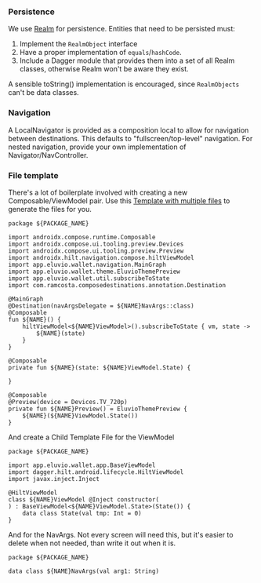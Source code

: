 ### Persistence 
We use [Realm](https://www.mongodb.com/docs/realm/sdk/kotlin/) for persistence.
Entities that need to be persisted must:
1. Implement the `RealmObject` interface
2. Have a proper implementation of `equals`/`hashCode`.
3. Include a Dagger module that provides them into a set of all Realm classes, otherwise Realm won't be aware they exist.

A sensible toString() implementation is encouraged, since `RealmObjects` can't be data classes. 

### Navigation
A LocalNavigator is provided as a composition local to allow for navigation between destinations.
This defaults to "fullscreen/top-level" navigation. For nested navigation, provide your own implementation of Navigator/NavController.

### File template

There's a lot of boilerplate involved with creating a new Composable/ViewModel pair.
Use this [Template with multiple files](https://www.jetbrains.com/help/idea/templates-with-multiple-files.html) to generate the files for you.

```
package ${PACKAGE_NAME}

import androidx.compose.runtime.Composable
import androidx.compose.ui.tooling.preview.Devices
import androidx.compose.ui.tooling.preview.Preview
import androidx.hilt.navigation.compose.hiltViewModel
import app.eluvio.wallet.navigation.MainGraph
import app.eluvio.wallet.theme.EluvioThemePreview
import app.eluvio.wallet.util.subscribeToState
import com.ramcosta.composedestinations.annotation.Destination

@MainGraph
@Destination(navArgsDelegate = ${NAME}NavArgs::class)
@Composable
fun ${NAME}() {
    hiltViewModel<${NAME}ViewModel>().subscribeToState { vm, state ->
        ${NAME}(state)
    }
}

@Composable
private fun ${NAME}(state: ${NAME}ViewModel.State) {

}

@Composable
@Preview(device = Devices.TV_720p)
private fun ${NAME}Preview() = EluvioThemePreview {
    ${NAME}(${NAME}ViewModel.State())
}
```

And create a Child Template File for the ViewModel

```
package ${PACKAGE_NAME}

import app.eluvio.wallet.app.BaseViewModel
import dagger.hilt.android.lifecycle.HiltViewModel
import javax.inject.Inject

@HiltViewModel
class ${NAME}ViewModel @Inject constructor(
) : BaseViewModel<${NAME}ViewModel.State>(State()) {
    data class State(val tmp: Int = 0)
}
```

And for the NavArgs. Not every screen will need this, but it's easier to delete when not needed, than write it out when it is.

```
package ${PACKAGE_NAME}

data class ${NAME}NavArgs(val arg1: String)
```
